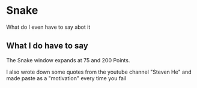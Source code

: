 # Snake
 
What do I even have to say abot it

## What I do have to say

The Snake window expands at 75 and 200 Points.

I also wrote down some quotes from the youtube channel "Steven He" and made paste as a "motivation" every time you fail